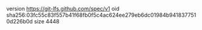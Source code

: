 version https://git-lfs.github.com/spec/v1
oid sha256:03fc55c83f557b41f68fb0f5c4ac624ee279eb6dc01984b9418377510d226b0d
size 4448

